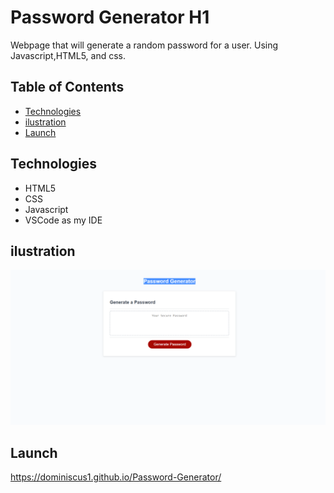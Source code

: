 # Password Generator H1
Webpage that will generate a random password for a user. Using Javascript,HTML5, and css.
## Table of Contents
* [Technologies](#Technologies)
* [ilustration](#ilustration)
* [Launch](#Launch)
## Technologies
- HTML5
- CSS
- Javascript
- VSCode as my IDE
## ilustration
![Alt text](assets\Images\Password-Generator.png?raw=true "Password Generator Pcture")
## Launch
https://dominiscus1.github.io/Password-Generator/